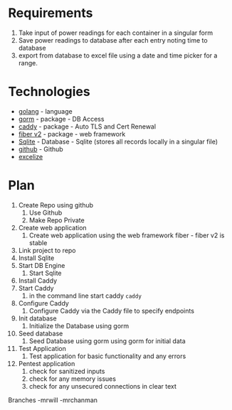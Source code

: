 # Requirements

1. Take input of power readings for each container in a singular form
2. Save power readings to database after each entry noting time to database
3. export from database to excel file using a date and time picker for a range.

# Technologies
* [golang](https://go.dev/) - language
* [gorm](https://github.com/go-gorm/gorm) - package - DB Access
* [caddy](https://github.com/caddyserver/caddy) - package - Auto TLS and Cert Renewal
* [fiber v2](https://github.com/gofiber/fiber) - package - web framework
* [Sqlite](https://sqlite.org/) - Database - Sqlite (stores all records locally in a singular file)
* [github](https://github.com) - Github
* [excelize](https://github.com/qax-os/excelize)

# Plan
1. Create Repo using github
	1. Use Github
	2. Make Repo Private
2. Create web application
	1. Create web application using the web framework fiber - fiber v2 is stable
3. Link project to repo
4. Install Sqlite
5. Start DB Engine
	1. Start Sqlite
6. Install Caddy
7. Start Caddy
	1. in the command line start caddy
		`caddy`
8. Configure Caddy
	1. Configure Caddy via the Caddy file to specify endpoints
9. Init database
	1. Initialize the Database using gorm
10. Seed database
	1. Seed Database using gorm using gorm for initial data
11. Test Application
	1. Test application for basic functionality and any errors
12. Pentest application
	1. check for sanitized inputs
	2. check for any memory issues
	3. check for any unsecured connections in clear text

Branches
-mrwill
-mrchanman
